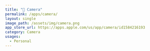 ```yaml
---
title: " Camera"
permalink: /apps/camera/
layout: single
image_path: /assets/img/camera.png
app_store_url: https://apps.apple.com/us/app/camera/id1584216193
category: Camera
usages:
  - Personal
---
```


